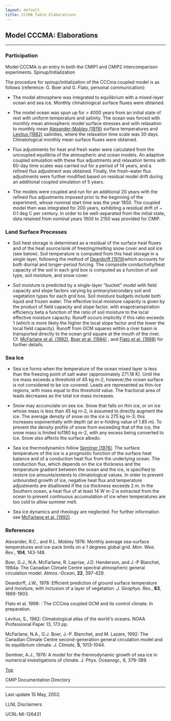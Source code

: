 ```yaml
---
layout: default
title: CCCMA Table Elaborations 
---
```


## Model CCCMA: Elaborations 

---

### Participation

Model CCCMA is an entry in both the CMIP1 and CMIP2 intercomparison experiments.
Spinup/Initialization

The procedure for spinup/initialization of the CCCma coupled model is as follows (reference: G. Boer and G. Flato, personal communication):

* The model atmosphere was integrated to equilibrium with a mixed-layer ocean and sea ice. Monthly climatological surface fluxes were obtained.

* The model ocean was spun up for > 4000 years from an initial state of rest with uniform temperature and salinity. The ocean was forced with monthly mean atmospheric model surface stresses and with relaxation to monthly mean [Alexander-Mobley (1976)](#references) surface temperatures and [Levitus (1982)](#references) salinities, where the relaxation time scale was 30 days. Climatological monthly mean surface fluxes were obtained.

* Flux adjustments for heat and fresh water were calculated from the uncoupled equilibria of the atmospheric and ocean models. An adaptive coupled simulation with these flux adjustments and relaxation terms with 60-day time scales was carried out for a period of 14 years, and a refined flux adjustment was obtained. Finally, the fresh-water flux adjustments were further modified based on residual model drift during an additional coupled simulation of 5 years.

* The models were coupled and run for an additional 20 years with the refined flux adjustments imposed prior to the beginning of the experiment, whose nominal start time was the year 1850. The coupled model then was integrated for 200 years, exhibiting a residual drift of ~ 0.1 deg C per century. In order to be well-separated from the initial state, data retained from nominal years 1900 to 2150 was provided for CMIP.

### Land Surface Processes

* Soil heat storage is determined as a residual of the surface heat fluxes and of the heat source/sink of freezing/melting snow cover and soil ice (see below). Soil temperature is computed from this heat storage in a single layer, following the method of [Deardorff (1978)](#references)which accounts for both diurnal and longer-period forcing. The composite conductivity/heat capacity of the soil in each grid box is computed as a function of soil type, soil moisture, and snow cover.

* Soil moisture is predicted by a single-layer "bucket" model with field capacity and slope factors varying by primary/secondary soil and vegetation types for each grid box. Soil moisture budgets include both liquid and frozen water. The effective local moisture capacity is given by the product of field capacity and slope factor, with evapotranspiration efficiency beta a function of the ratio of soil moisture to the local effective moisture capacity. Runoff occurs implicitly if this ratio exceeds 1 (which is more likely the higher the local slope factor and the lower the local field capacity). Runoff from GCM squares within a river basin is transported directly to the ocean grid square at the mouth of the river. Cf. [McFarlane et al. (1992)](#references), [Boer et al. (1984)](#references) , and [Flato et al. (1998)](#references) for further details.

### Sea Ice

* Sea ice forms when the temperature of the ocean mixed layer is less than the freezing point of salt water (approximately 271.18 K).  Until the ice mass exceeds a threshold of 45 kg m-2, however,the ocean surface is not considered to be ice-covered.  Leads are represented as thin-ice regions, with mass equal to this threshold value.  The fractional area of leads decreases as the total ice mass increases.

* Snow may accumulate on sea ice.  Snow that falls on thin ice, or on ice  whose mass  is less than 45 kg m-2, is assumed to directly augment the ice.  The average density of snow on the ice is 275 kg m-3; this increases exponentially with depth (at an e-folding value of 1.85 m).  To prevent the density profile of snow from exceeding that of the ice, the snow mass is limited to1180 kg m-2, with any excess being converted to ice.  Snow also affects the surface albedo.

* Sea ice thermodynamics follow [Semtner (1976)](#references).  The surface temperature of the ice is a prognostic function of the surface heat balance and of a conduction heat flux from the underlying ocean. The conduction flux, which depends on the ice thickness and the temperature gradient between the ocean and the ice, is specified to restore ice amounts/extents to climatological values.  In order to prevent unbounded growth of ice, negative heat flux and temperature adjustments are disallowed if the ice thickness exceeds 2 m.  In the Southern ocean, a heat flux of at least 14 W m-2 is extracted from the ocean to prevent continuous accumulation of ice when temperatures are too cold to allow summer melt.

* Sea ice dynamics and rheology are neglected.  For further information see [McFarlane et al. (1992)](#references).

### References

Alexander, R.C., and R.L. Mobley 1976: Monthly average sea-surface temperatures and ice-pack limits on a 1 degrees global grid. _Mon. Wea. Rev_., **104**, 143-148.

Boer, G.J., N.A. McFarlane, R. Laprise, J.D. Henderson, and J.-P Blanchet, 1984a: The Canadian Climate Centre spectral atmospheric general circulation model. _Atmos.-Ocean_, **22**, 397-429.

Deardorff, J.W., 1978: Efficient prediction of ground surface temperature and moisture, with inclusion of a layer of vegetation. _J. Geophys. Res._, **83**, 1889-1903.

Flato et al. 1998: : The CCCma coupled GCM and its control climate. In preparation.

Levitus, S., 1982: Climatological atlas of the world's oceans. NOAA Professional Paper 13, 173 pp.

McFarlane, N.A., G.J. Boer, J.-P. Blanchet, and M. Lazare, 1992: The Canadian Climate Centre second-generation general circulation model and its equilibrium climate. _J. Climate_, **5**, 1013-1044.

Semtner, A.J., 1976: A model for the thermodynamic growth of sea ice in numerical investigations of climate.  J. Phys. Oceanogr., 6, 379-389. 
 

[Top](#model-cccma-elaborations)

CMIP Documentation Directory

---

Last update 15 May, 2002.  

LLNL Disclaimers

UCRL-MI-126431
